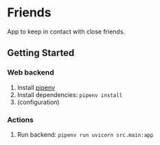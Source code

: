# Friends
App to keep in contact with close friends.

## Getting Started

### Web backend
1. Install [pipenv](https://pipenv.pypa.io/en/latest/install/#installing-pipenv)
1. Install dependencies: `pipenv install`
1. (configuration)

### Actions
1. Run backend: `pipenv run uvicorn src.main:app`
